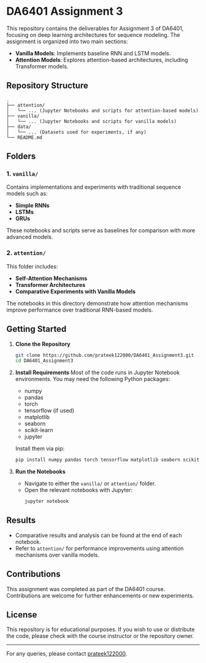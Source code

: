 # DA6401 Assignment 3

This repository contains the deliverables for Assignment 3 of DA6401, focusing on deep learning architectures for sequence modeling. The assignment is organized into two main sections:
- **Vanilla Models**: Implements baseline RNN and LSTM models.
- **Attention Models**: Explores attention-based architectures, including Transformer models.

## Repository Structure

```
.
├── attention/
│   └── ... (Jupyter Notebooks and scripts for attention-based models)
├── vanilla/
│   └── ... (Jupyter Notebooks and scripts for vanilla models)
├── data/
│   └── ... (Datasets used for experiments, if any)
└── README.md
```

## Folders

### 1. `vanilla/`
Contains implementations and experiments with traditional sequence models such as:
- **Simple RNNs**
- **LSTMs**
- **GRUs**

These notebooks and scripts serve as baselines for comparison with more advanced models.

### 2. `attention/`
This folder includes:
- **Self-Attention Mechanisms**
- **Transformer Architectures**
- **Comparative Experiments with Vanilla Models**

The notebooks in this directory demonstrate how attention mechanisms improve performance over traditional RNN-based models.

## Getting Started

1. **Clone the Repository**
   ```bash
   git clone https://github.com/prateek122000/DA6401_Assignment3.git
   cd DA6401_Assignment3
   ```

2. **Install Requirements**
   Most of the code runs in Jupyter Notebook environments. You may need the following Python packages:
   - numpy
   - pandas
   - torch
   - tensorflow (if used)
   - matplotlib
   - seaborn
   - scikit-learn
   - jupyter

   Install them via pip:
   ```bash
   pip install numpy pandas torch tensorflow matplotlib seaborn scikit-learn jupyter
   ```

3. **Run the Notebooks**
   - Navigate to either the `vanilla/` or `attention/` folder.
   - Open the relevant notebooks with Jupyter:
     ```bash
     jupyter notebook
     ```

## Results

- Comparative results and analysis can be found at the end of each notebook.
- Refer to `attention/` for performance improvements using attention mechanisms over vanilla models.

## Contributions

This assignment was completed as part of the DA6401 course. Contributions are welcome for further enhancements or new experiments.

## License

This repository is for educational purposes. If you wish to use or distribute the code, please check with the course instructor or the repository owner.

---
For any queries, please contact [prateek122000](https://github.com/prateek122000).

